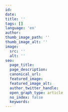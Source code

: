 ```yaml
---
id:
date:
title: ''
tags: []
language: 'en'
author:
thumb_image_path: ''
thumb_image_alt: ''
image:
  src: ''
  alt: ''
seo:
  page_title:
  page_description:
  canonical_url:
  featured_image:
  featured_image_alt:
  author_twitter_handle:
  open_graph_type: article
  no_index: false
  keywords:
---
```

